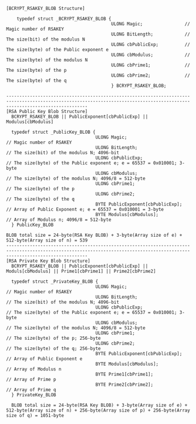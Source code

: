     [BCRYPT_RSAKEY_BLOB Structure]   
        
        typedef struct _BCRYPT_RSAKEY_BLOB {
                                            ULONG Magic;                // Magic number of RSAKEY 
                                            ULONG BitLength;            // The size(bit) of the modulus N  
                                            ULONG cbPublicExp;          // The size(byte) of the Public exponent e
                                            ULONG cbModulus;            // The size(byte) of the modulus N 
                                            ULONG cbPrime1;             // The size(byte) of the p 
                                            ULONG cbPrime2;             // The size(byte) of the q 
                                            } BCRYPT_RSAKEY_BLOB;       

    ---------------------------------------------------------------------------------------------------------------------------------------------------------------------------
    [RSA Public Key Blob Structure]           
      BCRYPT_RSAKEY_BLOB || PublicExponent[cbPublicExp] || Modulus[cbModulus]                
      
      typedef struct _PublicKey_BLOB {
                                      ULONG Magic;                                // Magic number of RSAKEY 
                                      ULONG BitLength;                            // The size(bit) of the modulus N; 4096-bit
                                      ULONG cbPublicExp;                          // The size(byte) of the Public exponent e; e = 65537 = 0x010001; 3-byte
                                      ULONG cbModulus;                            // The size(byte) of the modulus N; 4096/8 = 512-byte 
                                      ULONG cbPrime1;                             // The size(byte) of the p 
                                      ULONG cbPrime2;                             // The size(byte) of the q 
                                      BYTE PublicExponent[cbPublicExp];           // Array of Public Exponent e; e = 65537 = 0x010001 = 3-byte
                                      BYTE Modulus[cbModulus];                    // Array of Modulus n; 4096/8 = 512-byte
      } PublicKey_BLOB

    BLOB total size = 24-byte(RSA Key BLOB) + 3-byte(Array size of e) + 512-byte(Array size of n) = 539
    ---------------------------------------------------------------------------------------------------------------------------------------------------------------------------
    [RSA Private Key Blob Structure]           
      BCRYPT_RSAKEY_BLOB || PublicExponent[cbPublicExp] || Moduls[cbModulus] || Prime1[cbPrime1] || Prime2[cbPrime2]    
      
      typedef struct _PrivateKey_BLOB {
                                      ULONG Magic;                                // Magic number of RSAKEY 
                                      ULONG BitLength;                            // The size(bit) of the modulus N; 4096-bit
                                      ULONG cbPublicExp;                          // The size(byte) of the Public exponent e; e = 65537 = 0x010001; 3-byte
                                      ULONG cbModulus;                            // The size(byte) of the modulus N; 4096/8 = 512-byte 
                                      ULONG cbPrime1;                             // The size(byte) of the p; 256-byte 
                                      ULONG cbPrime2;                             // The size(byte) of the q; 256-byte 
                                      BYTE PublicExponent[cbPublicExp];           // Array of Public Exponent e 
                                      BYTE Modulus[cbModulus];                    // Array of Modulus n
                                      BYTE Prime1[cbPrime1];                      // Array of Prime p 
                                      BYTE Prime2[cbPrime2];                      // Array of Prime q
      } PrivateKey_BLOB    
   
      BLOB total size = 24-byte(RSA Key BLOB) + 3-byte(Array size of e) + 512-byte(Array size of n) + 256-byte(Array size of p) + 256-byte(Array size of q) = 1051-byte      

